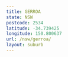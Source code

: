 ```yaml
---
title: GERROA
state: NSW
postcode: 2534
latitude: -34.739425
longitude: 150.800637
url: /nsw/gerroa/
layout: suburb
---
```

